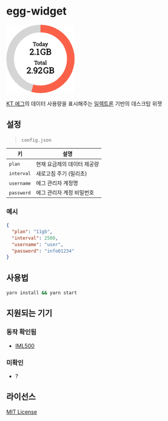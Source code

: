 # egg-widget

![screenshot](screenshot.png)

[KT 에그](http://www.infomark.co.kr)의 데이터 사용량을 표시해주는 [일렉트론](https://electronjs.org/) 기반의 데스크탑 위젯

## 설정

> `config.json`

| 키 | 설명 |
| -- | --- |
| `plan` | 현재 요금제의 데이터 제공량 |
| `interval` | 새로고침 주기 (밀리초) |
| `username` | 에그 관리자 계정명 |
| `password` | 에그 관리자 계정 비밀번호 |

### 예시

```json
{
  "plan": "11gb",
  "interval": 2500,
  "username": "user",
  "password": "info01234"
}
```

## 사용법

```bash
yarn install && yarn start
```

## 지원되는 기기

### 동작 확인됨

- [IML500](http://www.infomark.co.kr/shop/item.php?it_id=1499042001)

### 미확인

- ?

## 라이선스

[MIT License](LICENSE)